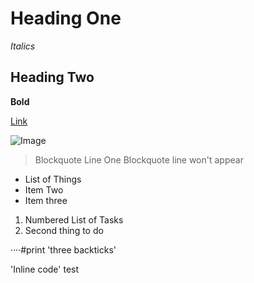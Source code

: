 # Heading One

*Italics*

## Heading Two

**Bold**

[Link](https://commonmark.org/help/)

![Image]()

> Blockquote
> Line One
> Blockquote line won't appear



* List of Things
* Item Two
* Item three



1. Numbered List of Tasks
2. Second thing to do



····#print 'three backticks'

'Inline code' test
